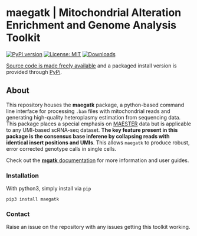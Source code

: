 # maegatk | Mitochondrial Alteration Enrichment and Genome Analysis Toolkit

[![PyPI version](https://badge.fury.io/py/maegatk.svg)](https://pypi.python.org/pypi/mgaeatk)
[![License: MIT](https://img.shields.io/badge/License-MIT-blue.svg)](https://opensource.org/licenses/MIT)
[![Downloads](https://pepy.tech/badge/maegatk/month)](https://pepy.tech/project/maegatk)


[Source code is made freely available](http://github.com/caleblareau/maegatk)
and a packaged install version is provided through [PyPi](https://pypi.python.org/pypi/maegatk/).
<br>

## About
This repository houses the **maegatk** package, a python-based command line interface for
processing `.bam` files with mitochondrial reads and generating high-quality heteroplasmy 
estimation from sequencing data. This package places a special emphasis on
[MAESTER](https://www.biorxiv.org/content/10.1101/2021.03.08.434450v1) data but is applicable
to any UMI-based scRNA-seq dataset. **The key feature present in this package is the consensus base
inferene by collapsing reads with identical insert positions and UMIs**. This allows `maegatk` to 
produce robust, error corrected genotype calls in single cells. 
<br>

Check out the [**mgatk** documentation](https://github.com/caleblareau/maegatk/wiki) for more 
information and user guides. 

### Installation

With python3, simply install via `pip`

```
pip3 install maegatk
```

### Contact

Raise an issue on the repository with any issues getting this toolkit working. 
<br><br>



